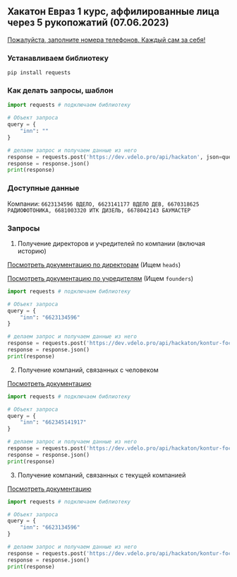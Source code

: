 ## Хакатон Евраз 1 курс, аффилированные лица через 5 рукопожатий (07.06.2023)

[Пожалуйста, заполните номера телефонов. Каждый сам за себя!](https://docs.google.com/spreadsheets/d/1N3gELG4OZ992reUJ4yI_11QpWzq_hCMnHa1nGON3AoY/edit#gid=0)

### Устанавливаем библиотеку

`pip install requests`

### Как делать запросы, шаблон

```python
import requests # подключаем библиотеку

# Объект запроса
query = {
    "inn": ""
}

# делаем запрос и получаем данные из него
response = requests.post('https://dev.vdelo.pro/api/hackaton', json=query)
response = response.json()
print(response)
```

### Доступные данные

Компании: `6623134596 ВДЕЛО, 6623141177 ВДЕЛО ДЕВ, 6670318625 РАДИОФОТОНИКА, 6681003320 ИТК ДИЗЕЛЬ, 6678042143 БАУМАСТЕР`

### Запросы

1. Получение директоров и учредителей по компании (включая историю)

<a href="https://focus-api.kontur.ru/api3/req/userform" target="_blank">Посмотреть документацию по директорам</a>  (Ищем `heads`)

<a href="https://focus-api.kontur.ru/api3/egrDetails/userform" target="_blank">Посмотреть документацию по учредителям</a>  (Ищем `founders`)

```python
import requests # подключаем библиотеку

# Объект запроса
query = {
    "inn": "6623134596"
}

# делаем запрос и получаем данные из него
response = requests.post('https://dev.vdelo.pro/api/hackaton/kontur-focus/company/details', json=query)
response = response.json()
print(response)
```

2. Получение компаний, связанных с человеком

[Посмотреть документацию](https://focus-api.kontur.ru/api3/personAffiliates/req/userform)


```python
import requests # подключаем библиотеку

# Объект запроса
query = {
    "inn": "662345141917"
}

# делаем запрос и получаем данные из него
response = requests.post('https://dev.vdelo.pro/api/hackaton/kontur-focus/person', json=query)
response = response.json()
print(response)
```


3. Получение компаний, связанных с текущей компанией

[Посмотреть документацию](https://focus-api.kontur.ru/api3/companyAffiliates/req/userform)

```python
import requests # подключаем библиотеку

# Объект запроса
query = {
    "inn": "6623134596"
}

# делаем запрос и получаем данные из него
response = requests.post('https://dev.vdelo.pro/api/hackaton/kontur-focus/company/aff', json=query)
response = response.json()
print(response)
```
